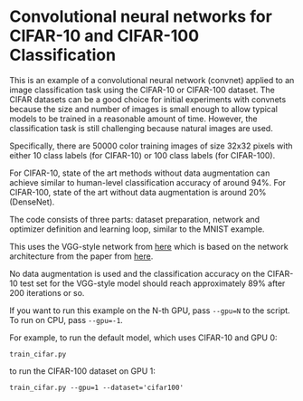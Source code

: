 # Convolutional neural networks for CIFAR-10 and CIFAR-100 Classification

This is an example of a convolutional neural network (convnet) applied to an image classification task using the CIFAR-10 or CIFAR-100 dataset. The CIFAR datasets can be a good choice for initial experiments with convnets because the size and number of images is small enough to allow typical models to be trained in a reasonable amount of time. However, the classification task is still challenging because natural images are used.

Specifically, there are 50000 color training images of size 32x32 pixels with either 10 class labels (for CIFAR-10) or 100 class labels (for CIFAR-100).

For CIFAR-10, state of the art methods without data augmentation can achieve similar to human-level classification accuracy of around 94%.
For CIFAR-100, state of the art without data augmentation is around 20% (DenseNet).

The code consists of three parts: dataset preparation, network and optimizer definition and learning loop, similar to the MNIST example.

This uses the VGG-style network from [here](http://torch.ch/blog/2015/07/30/cifar.html) which is based on the network architecture from the paper from [here](https://arxiv.org/pdf/1409.1556v6.pdf).

No data augmentation is used and the classification accuracy on the CIFAR-10 test set for the VGG-style model should reach approximately 89% after 200 iterations or so.

If you want to run this example on the N-th GPU, pass `--gpu=N` to the script. To run on CPU, pass `--gpu=-1`.

For example, to run the default model, which uses CIFAR-10 and GPU 0:
```
train_cifar.py
```

to run the CIFAR-100 dataset on GPU 1:
```
train_cifar.py --gpu=1 --dataset='cifar100'
```
